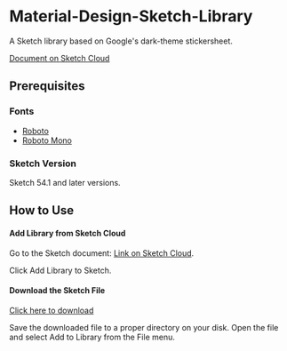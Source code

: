 # Material-Design-Sketch-Library
A Sketch library based on Google's dark-theme stickersheet.

[Document on Sketch Cloud](https://sketch.cloud/s/04G9e)

## Prerequisites

### Fonts

* [Roboto](https://fonts.google.com/specimen/Roboto)
* [Roboto Mono](https://fonts.google.com/specimen/Roboto+Mono)



### Sketch Version

Sketch 54.1 and later versions.





## How to Use

#### Add Library from Sketch Cloud

Go to the Sketch document: [Link on Sketch Cloud](https://sketch.cloud/s/04G9e).

Click Add Library to Sketch.



#### Download the Sketch File

[Click here to download](https://client.sketch.cloud/v1/documents/e5d602cb-5c39-44e0-80bf-ab8159222ffb/download/Material-Design-Library.sketch?token=eyJhbGciOiJIUzI1NiIsInR5cCI6IkpXVCJ9.eyJpZGVudCI6ImU1ZDYwMmNiLTVjMzktNDRlMC04MGJmLWFiODE1OTIyMmZmYiIsImF1ZCI6Ikpva2VuIiwiZXhwIjoxNTU4NjA3MDMwLCJpYXQiOjE1NTg2MDM0MzAsImlzcyI6Ikpva2VuIiwianRpIjoiMm1na2IzdWxwYTUxbGVocHVnMDg5M3FpIiwibmJmIjoxNTU4NjAzNDMwfQ.ubmzqsvRORYKUDyF6M7dKfdcCtoaSgcuwnUOfWHQzoA)

Save the downloaded file to a proper directory on your disk. Open the file and select Add to Library from the File menu.